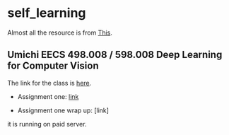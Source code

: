 # self_learning

Almost all the resource is from [This](https://csdiy.wiki/).

## Umichi EECS 498.008 / 598.008 Deep Learning for Computer Vision

The link for the class is [here](https://web.eecs.umich.edu/~justincj/teaching/eecs498/WI2022/).

* Assignment one: [link](https://github.com/SITONGRUC/self_learning/tree/main/UMich_EECS_498-007/A1)

* Assignment one wrap up: [link]






it is running on paid server.